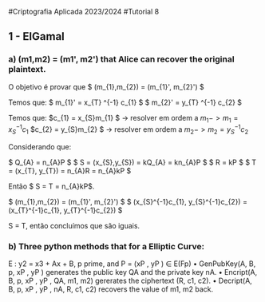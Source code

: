 #Criptografia Aplicada 2023/2024
#Tutorial 8

## 1 - ElGamal

### a) (m1,m2) = (m1', m2') that Alice can recover the original plaintext. 

O objetivo é provar que $ (m_{1},m_{2}) = (m_{1}', m_{2}') $

Temos que:
$ m_{1}' = x_{T} ^{-1} c_{1} $
$ m_{2}' = y_{T} ^{-1} c_{2} $

Temos que: 
$c_{1} = x_{S}m_{1} $ -> resolver em ordem a $m_{1} -> m_{1} = x_{S}^{-1}c_{1}$
$c_{2} = y_{S}m_{2} $ -> resolver em ordem a $m_{2} -> m_{2} = y_{S}^{-1}c_{2}$

Considerando que:

$ Q_{A} = n_{A}P $
$ S = (x_{S},y_{S}) = kQ_{A} = kn_{A}P $
$ R = kP $
$ T = (x_{T}, y_{T}) = n_{A}R = n_{A}kP $

Então $ S = T = n_{A}kP$.

$ (m_{1},m_{2}) = (m_{1}', m_{2}') $
$ (x_{S}^{-1}c_{1},  y_{S}^{-1}c_{2}) = (x_{T}^{-1}c_{1},  y_{T}^{-1}c_{2}) $

S = T, então concluímos que são iguais.

### b) Three python methods that for a Elliptic Curve:

E : y2 = x3 + Ax + B, p prime, and P = (xP , yP ) ∈ E(Fp)
• GenPubKey(A, B, p, xP , yP ) generates the public key QA and the private key nA.
• Encript(A, B, p, xP , yP , QA, m1, m2) gererates the ciphertext (R, c1, c2).
• Decript(A, B, p, xP , yP , nA, R, c1, c2) recovers the value of m1, m2 back.